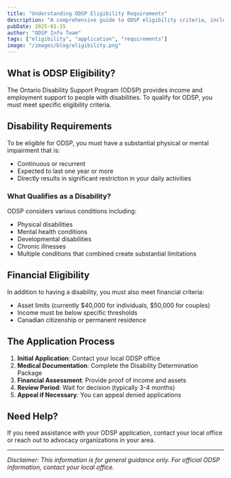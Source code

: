 ```yaml
---
title: "Understanding ODSP Eligibility Requirements"
description: "A comprehensive guide to ODSP eligibility criteria, including disability definitions, financial requirements, and the application process."
pubDate: 2025-01-15
author: "ODSP Info Team"
tags: ["eligibility", "application", "requirements"]
image: "/images/blog/eligibility.png"
---
```


## What is ODSP Eligibility?

The Ontario Disability Support Program (ODSP) provides income and employment support to people with disabilities. To qualify for ODSP, you must meet specific eligibility criteria.

## Disability Requirements

To be eligible for ODSP, you must have a substantial physical or mental impairment that is:

- Continuous or recurrent
- Expected to last one year or more
- Directly results in significant restriction in your daily activities

### What Qualifies as a Disability?

ODSP considers various conditions including:

- Physical disabilities
- Mental health conditions
- Developmental disabilities
- Chronic illnesses
- Multiple conditions that combined create substantial limitations

## Financial Eligibility

In addition to having a disability, you must also meet financial criteria:

- Asset limits (currently $40,000 for individuals, $50,000 for couples)
- Income must be below specific thresholds
- Canadian citizenship or permanent residence

## The Application Process

1. **Initial Application**: Contact your local ODSP office
2. **Medical Documentation**: Complete the Disability Determination Package
3. **Financial Assessment**: Provide proof of income and assets
4. **Review Period**: Wait for decision (typically 3-4 months)
5. **Appeal if Necessary**: You can appeal denied applications

## Need Help?

If you need assistance with your ODSP application, contact your local office or reach out to advocacy organizations in your area.

---

_Disclaimer: This information is for general guidance only. For official ODSP information, contact your local office._
